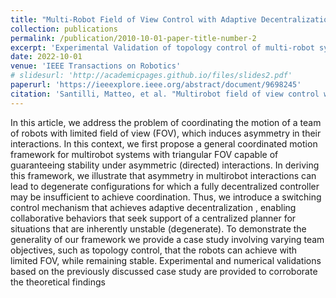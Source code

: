 ```yaml
---
title: "Multi-Robot Field of View Control with Adaptive Decentralization"
collection: publications
permalink: /publication/2010-10-01-paper-title-number-2
excerpt: 'Experimental Validation of topology control of multi-robot system.'
date: 2022-10-01
venue: 'IEEE Transactions on Robotics'
# slidesurl: 'http://academicpages.github.io/files/slides2.pdf'
paperurl: 'https://ieeexplore.ieee.org/abstract/document/9698245'
citation: 'Santilli, Matteo, et al. "Multirobot field of view control with adaptive decentralization." IEEE Transactions on Robotics 38.4 (2022): 2131-2150.'
---
```


In this article, we address the problem of coordinating the motion of a team of robots with limited field of view (FOV), which induces asymmetry in their interactions. In this context, we first propose a general coordinated motion framework for multirobot systems with triangular FOV capable of guaranteeing stability under asymmetric (directed) interactions. In deriving this framework, we illustrate that asymmetry in multirobot interactions can lead to degenerate configurations for which a fully decentralized controller may be insufficient to achieve coordination. Thus, we introduce a switching control mechanism that achieves adaptive decentralization , enabling collaborative behaviors that seek support of a centralized planner for situations that are inherently unstable (degenerate). To demonstrate the generality of our framework we provide a case study involving varying team objectives, such as topology control, that the robots can achieve with limited FOV, while remaining stable. Experimental and numerical validations based on the previously discussed case study are provided to corroborate the theoretical findings